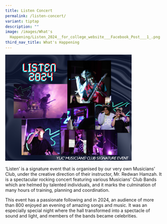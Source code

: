 ```yaml
---
title: Listen Concert
permalink: /listen-concert/
variant: tiptap
description: ""
image: /images/What's
  Happening/Listen_2024__for_college_website___Facebook_Post___1_.png
third_nav_title: What's Happening
---
```

<p></p>
<div class="isomer-image-wrapper">
<img style="width: 80%;" height="auto" width="100%" alt="" src="/images/What's Happening/Listen_2024__for_college_website___Facebook_Post___1_.png">
</div>
<p>‘Listen’ is a signature event that is organised by our very own Musicians’
Club, under the creative direction of their instructor, Mr. Redwan Hamzah.
It is a spectacular rocking concert featuring various Musicians' Club Bands
which are helmed by talented individuals, and it marks the culmination
of many hours of training, planning and coordination.</p>
<p>This event has a passionate following and in 2024, an audience of more
than 800 enjoyed an evening of amazing songs and music. It was an especially
special night where the hall transformed into a spectacle of sound and
light, and members of the bands became celebrities.</p>